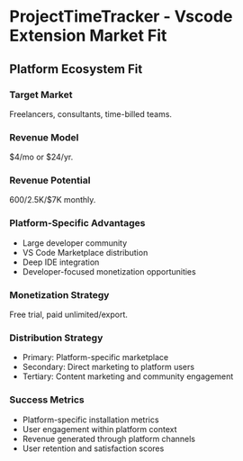 # ProjectTimeTracker - Vscode Extension Market Fit

## Platform Ecosystem Fit

### Target Market
Freelancers, consultants, time-billed teams.

### Revenue Model
$4/mo or $24/yr.

### Revenue Potential
$600/$2.5K/$7K monthly.

### Platform-Specific Advantages
- Large developer community
- VS Code Marketplace distribution
- Deep IDE integration
- Developer-focused monetization opportunities

### Monetization Strategy
Free trial, paid unlimited/export.

### Distribution Strategy
- Primary: Platform-specific marketplace
- Secondary: Direct marketing to platform users
- Tertiary: Content marketing and community engagement

### Success Metrics
- Platform-specific installation metrics
- User engagement within platform context
- Revenue generated through platform channels
- User retention and satisfaction scores
